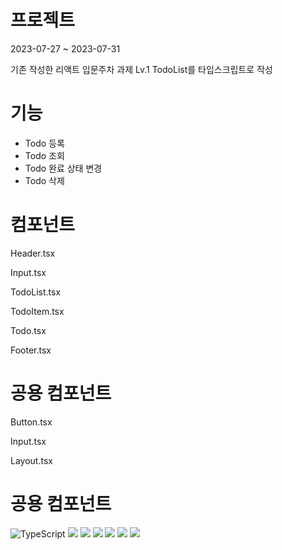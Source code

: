 # 프로젝트
2023-07-27 ~ 2023-07-31

기존 작성한 리액트 입문주차 과제 Lv.1 TodoList를 타입스크립트로 작성 

# 기능
- Todo 등록
- Todo 조회
- Todo 완료 상태 변경
- Todo 삭제

# 컴포넌트
Header.tsx

Input.tsx

TodoList.tsx

TodoItem.tsx

Todo.tsx

Footer.tsx

# 공용 컴포넌트
Button.tsx

Input.tsx

Layout.tsx

# 공용 컴포넌트
![TypeScript](https://img.shields.io/badge/TypeScript-3178C6.svg?&style=for-the-badge&logo=TypeScript&logoColor=white) <img src="https://img.shields.io/badge/react-61DAFB?style=for-the-badge&logo=react&logoColor=black"> <img src="https://img.shields.io/badge/javascript-F7DF1E?style=for-the-badge&logo=javascript&logoColor=black"> <img src="https://img.shields.io/badge/html5-E34F26?style=for-the-badge&logo=html5&logoColor=white"> <img src="https://img.shields.io/badge/css-1572B6?style=for-the-badge&logo=css3&logoColor=white">  <img src="https://img.shields.io/badge/github-181717?style=for-the-badge&logo=github&logoColor=white"> <img src="https://img.shields.io/badge/git-F05032?style=for-the-badge&logo=git&logoColor=white">

